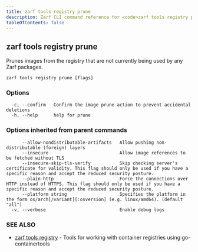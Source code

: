 ```yaml
---
title: zarf tools registry prune
description: Zarf CLI command reference for <code>zarf tools registry prune</code>.
tableOfContents: false
---
```


<!-- Page generated by Zarf; DO NOT EDIT -->

## zarf tools registry prune

Prunes images from the registry that are not currently being used by any Zarf packages.

```
zarf tools registry prune [flags]
```

### Options

```
  -c, --confirm   Confirm the image prune action to prevent accidental deletions
  -h, --help      help for prune
```

### Options inherited from parent commands

```
      --allow-nondistributable-artifacts   Allow pushing non-distributable (foreign) layers
      --insecure                           Allow image references to be fetched without TLS
      --insecure-skip-tls-verify           Skip checking server's certificate for validity. This flag should only be used if you have a specific reason and accept the reduced security posture.
      --plain-http                         Force the connections over HTTP instead of HTTPS. This flag should only be used if you have a specific reason and accept the reduced security posture.
      --platform string                    Specifies the platform in the form os/arch[/variant][:osversion] (e.g. linux/amd64). (default "all")
  -v, --verbose                            Enable debug logs
```

### SEE ALSO

* [zarf tools registry](/commands/zarf_tools_registry/)	 - Tools for working with container registries using go-containertools

